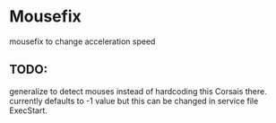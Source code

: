 # Mousefix
mousefix to change acceleration speed

## TODO:
generalize to detect mouses instead of hardcoding this Corsais there. 
currently defaults to -1 value but this can be changed in service file ExecStart.
